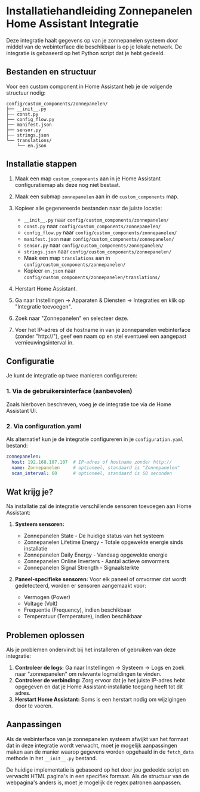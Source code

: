 # Installatiehandleiding Zonnepanelen Home Assistant Integratie

Deze integratie haalt gegevens op van je zonnepanelen systeem door middel van de webinterface die beschikbaar is op je lokale netwerk. De integratie is gebaseerd op het Python script dat je hebt gedeeld.

## Bestanden en structuur

Voor een custom component in Home Assistant heb je de volgende structuur nodig:

```
config/custom_components/zonnepanelen/
├── __init__.py
├── const.py
├── config_flow.py
├── manifest.json
├── sensor.py
├── strings.json
└── translations/
    └── en.json
```

## Installatie stappen

1. Maak een map `custom_components` aan in je Home Assistant configuratiemap als deze nog niet bestaat.
2. Maak een submap `zonnepanelen` aan in de `custom_components` map.
3. Kopieer alle gegenereerde bestanden naar de juiste locatie:
   - `__init__.py` naar `config/custom_components/zonnepanelen/`
   - `const.py` naar `config/custom_components/zonnepanelen/`
   - `config_flow.py` naar `config/custom_components/zonnepanelen/`
   - `manifest.json` naar `config/custom_components/zonnepanelen/`
   - `sensor.py` naar `config/custom_components/zonnepanelen/`
   - `strings.json` naar `config/custom_components/zonnepanelen/`
   - Maak een map `translations` aan in `config/custom_components/zonnepanelen/`
   - Kopieer `en.json` naar `config/custom_components/zonnepanelen/translations/`

4. Herstart Home Assistant.
5. Ga naar Instellingen -> Apparaten & Diensten -> Integraties en klik op "Integratie toevoegen".
6. Zoek naar "Zonnepanelen" en selecteer deze.
7. Voer het IP-adres of de hostname in van je zonnepanelen webinterface (zonder "http://"), geef een naam op en stel eventueel een aangepast vernieuwingsinterval in.

## Configuratie

Je kunt de integratie op twee manieren configureren:

### 1. Via de gebruikersinterface (aanbevolen)

Zoals hierboven beschreven, voeg je de integratie toe via de Home Assistant UI.

### 2. Via configuration.yaml

Als alternatief kun je de integratie configureren in je `configuration.yaml` bestand:

```yaml
zonnepanelen:
  host: 192.168.107.107  # IP-adres of hostname zonder http://
  name: Zonnepanelen     # optioneel, standaard is "Zonnepanelen"
  scan_interval: 60      # optioneel, standaard is 60 seconden
```

## Wat krijg je?

Na installatie zal de integratie verschillende sensoren toevoegen aan Home Assistant:

1. **Systeem sensoren:**
   - Zonnepanelen State - De huidige status van het systeem
   - Zonnepanelen Lifetime Energy - Totale opgewekte energie sinds installatie
   - Zonnepanelen Daily Energy - Vandaag opgewekte energie
   - Zonnepanelen Online Inverters - Aantal actieve omvormers
   - Zonnepanelen Signal Strength - Signaalsterkte

2. **Paneel-specifieke sensoren:**
   Voor elk paneel of omvormer dat wordt gedetecteerd, worden er sensoren aangemaakt voor:
   - Vermogen (Power)
   - Voltage (Volt)
   - Frequentie (Frequency), indien beschikbaar
   - Temperatuur (Temperature), indien beschikbaar

## Problemen oplossen

Als je problemen ondervindt bij het installeren of gebruiken van deze integratie:

1. **Controleer de logs:** Ga naar Instellingen -> Systeem -> Logs en zoek naar "zonnepanelen" om relevante logmeldingen te vinden.
2. **Controleer de verbinding:** Zorg ervoor dat je het juiste IP-adres hebt opgegeven en dat je Home Assistant-installatie toegang heeft tot dit adres.
3. **Herstart Home Assistant:** Soms is een herstart nodig om wijzigingen door te voeren.

## Aanpassingen

Als de webinterface van je zonnepanelen systeem afwijkt van het formaat dat in deze integratie wordt verwacht, moet je mogelijk aanpassingen maken aan de manier waarop gegevens worden opgehaald in de `fetch_data` methode in het `__init__.py` bestand.

De huidige implementatie is gebaseerd op het door jou gedeelde script en verwacht HTML pagina's in een specifiek formaat. Als de structuur van de webpagina's anders is, moet je mogelijk de regex patronen aanpassen.
